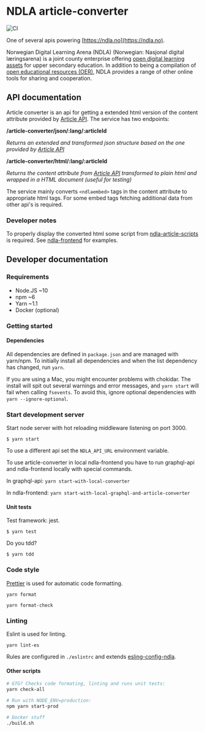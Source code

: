 # NDLA article-converter

![CI](https://github.com/NDLANO/article-converter/workflows/CI/badge.svg)

One of several apis powering [https://ndla.no](https://ndla.no).

Norwegian Digital Learning Arena (NDLA) (Norwegian: Nasjonal digital læringsarena) is a joint county enterprise offering [open digital learning assets](https://en.wikipedia.org/wiki/Digital_learning_assets) for upper secondary education. In addition to being a compilation of [open educational resources (OER)](https://en.wikipedia.org/wiki/Open_educational_resources), NDLA provides a range of other online tools for sharing and cooperation.

## API documentation

Article converter is an api for getting a extended html version of the content attribute provided by [Article API](https://github.com/NDLANO/article-api). The service has two endpoints:

**/article-converter/json/:lang/:articleId**

_Returns an extended and transformed json structure based on the one provided by [Article API](https://github.com/NDLANO/article-api)_

**/article-converter/html/:lang/:articleId**

_Returns the content attribute from [Article API](https://github.com/NDLANO/article-api) transformed to plain html and wrapped in a HTML document (useful for testing)_

The service mainly converts `<ndlaembed>` tags in the content attribute to appropriate html tags. For some embed tags fetching additional data from other api's is required.

### Developer notes

To properly display the converted html some script from [ndla-article-scripts](https://github.com/NDLANO/frontend-packages/tree/master/packages/ndla-article-scripts) is required. See [ndla-frontend](https://github.com/NDLANO/ndla-frontend) for examples.

## Developer documentation

### Requirements

- Node.JS ~10
- npm ~6
- Yarn ~1.1
- Docker (optional)

### Getting started

#### Dependencies

All dependencies are defined in `package.json` and are managed with yarn/npm. To
initially install all dependencies and when the list dependency has changed,
run `yarn`.

If you are using a Mac, you might encounter problems with chokidar. The install
will spit out several warnings and error messages, and `yarn start` will fail when
calling `fsevents`. To avoid this, ignore optional dependencies with `yarn --ignore-optional`.

### Start development server

Start node server with hot reloading middleware listening on port 3000.

`$ yarn start`

To use a different api set the `NDLA_API_URL` environment variable.

To use article-converter in local ndla-frontend you have to run graphql-api and ndla-frontend locally with special commands.

In graphql-api:
`yarn start-with-local-converter`

In ndla-frontend:
`yarn start-with-local-graphql-and-article-converter`

#### Unit tests

Test framework: jest.

`$ yarn test`

Do you tdd?

`$ yarn tdd`

### Code style

[Prettier](https://prettier.io/) is used for automatic code formatting.

`yarn format`

`yarn format-check`

### Linting

Eslint is used for linting.

`yarn lint-es`

Rules are configured in `./eslintrc` and extends [esling-config-ndla](https://github.com/NDLANO/frontend-packages/tree/master/packages/eslint-config-ndla).

#### Other scripts

```sh
# GTG? Checks code formating, linting and runs unit tests:
yarn check-all
```

```sh
# Run with NODE_ENV=production:
npm yarn start-prod
```

```sh
# Docker stuff
./build.sh
```
